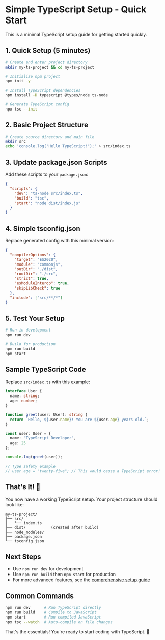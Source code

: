 # Simple TypeScript Setup - Quick Start

This is a minimal TypeScript setup guide for getting started quickly.

## 1. Quick Setup (5 minutes)

```bash
# Create and enter project directory
mkdir my-ts-project && cd my-ts-project

# Initialize npm project
npm init -y

# Install TypeScript dependencies
npm install -D typescript @types/node ts-node

# Generate TypeScript config
npx tsc --init
```

## 2. Basic Project Structure

```bash
# Create source directory and main file
mkdir src
echo 'console.log("Hello TypeScript!");' > src/index.ts
```

## 3. Update package.json Scripts

Add these scripts to your `package.json`:

```json
{
  "scripts": {
    "dev": "ts-node src/index.ts",
    "build": "tsc",
    "start": "node dist/index.js"
  }
}
```

## 4. Simple tsconfig.json

Replace generated config with this minimal version:

```json
{
  "compilerOptions": {
    "target": "ES2020",
    "module": "commonjs",
    "outDir": "./dist",
    "rootDir": "./src",
    "strict": true,
    "esModuleInterop": true,
    "skipLibCheck": true
  },
  "include": ["src/**/*"]
}
```

## 5. Test Your Setup

```bash
# Run in development
npm run dev

# Build for production
npm run build
npm start
```

## Sample TypeScript Code

Replace `src/index.ts` with this example:

```typescript
interface User {
  name: string;
  age: number;
}

function greet(user: User): string {
  return `Hello, ${user.name}! You are ${user.age} years old.`;
}

const user: User = {
  name: "TypeScript Developer",
  age: 25
};

console.log(greet(user));

// Type safety example
// user.age = "twenty-five"; // This would cause a TypeScript error!
```

## That's It! 🎉

You now have a working TypeScript setup. Your project structure should look like:

```
my-ts-project/
├── src/
│   └── index.ts
├── dist/           (created after build)
├── node_modules/
├── package.json
└── tsconfig.json
```

## Next Steps

- Use `npm run dev` for development
- Use `npm run build` then `npm start` for production
- For more advanced features, see the [comprehensive setup guide](./typescript-setup-guide.md)

## Common Commands

```bash
npm run dev      # Run TypeScript directly
npm run build    # Compile to JavaScript
npm start        # Run compiled JavaScript
npx tsc --watch  # Auto-compile on file changes
```

That's the essentials! You're ready to start coding with TypeScript. 🚀